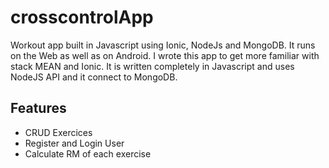 # crosscontrolApp
Workout app built in Javascript using Ionic, NodeJs and MongoDB. It runs on the Web as well as on Android.
I wrote this app to get more familiar with stack MEAN and Ionic. It is written completely in Javascript and uses NodeJS API and it connect to MongoDB.

## Features
* CRUD Exercices
* Register and Login User
* Calculate RM of each exercise
